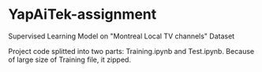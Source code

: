 # YapAiTek-assignment
Supervised Learning Model on "Montreal Local TV channels" Dataset

Project code splitted into two parts: Training.ipynb and Test.ipynb. Because of large size of Training file, it zipped.

